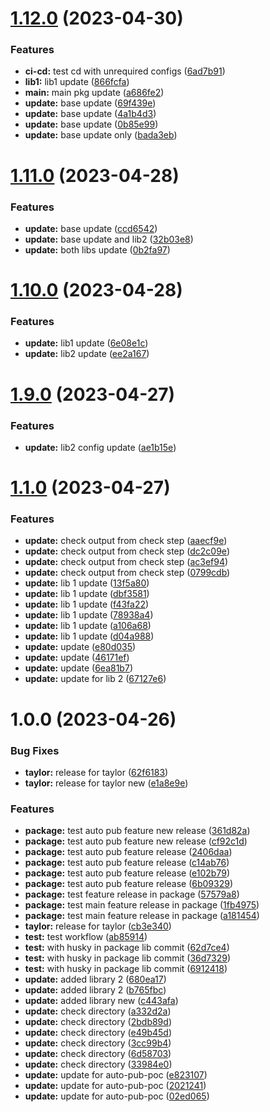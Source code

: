 # [1.12.0](https://github.com/habibadeku-cpi/mono-auto-pub-ver-poc/compare/libv2_1.11.0...libv2_1.12.0) (2023-04-30)


### Features

* **ci-cd:** test cd with unrequired configs ([6ad7b91](https://github.com/habibadeku-cpi/mono-auto-pub-ver-poc/commit/6ad7b9152bf4866873d037cb63d6659591724cf2))
* **lib1:** lib1 update ([866fcfa](https://github.com/habibadeku-cpi/mono-auto-pub-ver-poc/commit/866fcfa2f2bff74e043b35e557fff02dc3feb3bf))
* **main:** main pkg update ([a686fe2](https://github.com/habibadeku-cpi/mono-auto-pub-ver-poc/commit/a686fe27b290d941645a4dff299ace9749d21fab))
* **update:** base update ([69f439e](https://github.com/habibadeku-cpi/mono-auto-pub-ver-poc/commit/69f439eba61cf634d50d1487c92091879e22148f))
* **update:** base update ([4a1b4d3](https://github.com/habibadeku-cpi/mono-auto-pub-ver-poc/commit/4a1b4d3a93bd2e69eb53afe3bf1df49368598c06))
* **update:** base update ([0b85e99](https://github.com/habibadeku-cpi/mono-auto-pub-ver-poc/commit/0b85e99306fd7f4fc8fb9a40974d849bea4d3cae))
* **update:** base update only ([bada3eb](https://github.com/habibadeku-cpi/mono-auto-pub-ver-poc/commit/bada3eb071bb9019a6d9b906a4f9e20f57fcb5c6))

# [1.11.0](https://github.com/habibadeku-cpi/mono-auto-pub-ver-poc/compare/libv2_1.10.0...libv2_1.11.0) (2023-04-28)


### Features

* **update:** base update ([ccd6542](https://github.com/habibadeku-cpi/mono-auto-pub-ver-poc/commit/ccd65420215898681221a5713890f9f485488611))
* **update:** base update and lib2 ([32b03e8](https://github.com/habibadeku-cpi/mono-auto-pub-ver-poc/commit/32b03e8ed92b9ad4f2729cef1e91acae40dc20e9))
* **update:** both libs update ([0b2fa97](https://github.com/habibadeku-cpi/mono-auto-pub-ver-poc/commit/0b2fa97b557962f8b6572cbb119986a45d314af2))

# [1.10.0](https://github.com/habibadeku-cpi/mono-auto-pub-ver-poc/compare/libv2_1.9.0...libv2_1.10.0) (2023-04-28)


### Features

* **update:** lib1 update ([6e08e1c](https://github.com/habibadeku-cpi/mono-auto-pub-ver-poc/commit/6e08e1c3790a405a0ff87153bf85526e0eb2cacf))
* **update:** lib2 update ([ee2a167](https://github.com/habibadeku-cpi/mono-auto-pub-ver-poc/commit/ee2a16799d297594f553786c498b6a23e0771846))

# [1.9.0](https://github.com/habibadeku-cpi/mono-auto-pub-ver-poc/compare/libv2_1.8.0...libv2_1.9.0) (2023-04-27)


### Features

* **update:** lib2 config update ([ae1b15e](https://github.com/habibadeku-cpi/mono-auto-pub-ver-poc/commit/ae1b15ee7161d1cb33f5ced66bc52264011f34a0))

# [1.1.0](https://github.com/habibadeku-cpi/mono-auto-pub-ver-poc/compare/libv2_1.0.0...libv2_1.1.0) (2023-04-27)


### Features

* **update:** check output from check step ([aaecf9e](https://github.com/habibadeku-cpi/mono-auto-pub-ver-poc/commit/aaecf9ef76582b3d6382c9bc7221aba7d7acc54c))
* **update:** check output from check step ([dc2c09e](https://github.com/habibadeku-cpi/mono-auto-pub-ver-poc/commit/dc2c09e9be9ea5c2f083ca5aba4139eda939c402))
* **update:** check output from check step ([ac3ef94](https://github.com/habibadeku-cpi/mono-auto-pub-ver-poc/commit/ac3ef94ab7463f084097ced5ec7a8611f8cb4a7d))
* **update:** check output from check step ([0799cdb](https://github.com/habibadeku-cpi/mono-auto-pub-ver-poc/commit/0799cdb306908d9e11ce466d44d4e88ff767817e))
* **update:** lib 1 update ([13f5a80](https://github.com/habibadeku-cpi/mono-auto-pub-ver-poc/commit/13f5a80abf8f08b9fb9cc3109a4c6ebbc9e006fd))
* **update:** lib 1 update ([dbf3581](https://github.com/habibadeku-cpi/mono-auto-pub-ver-poc/commit/dbf3581ce3e0382fb7a05c4d92725480d63ebe1c))
* **update:** lib 1 update ([f43fa22](https://github.com/habibadeku-cpi/mono-auto-pub-ver-poc/commit/f43fa223f2496c2e69a9a80d9fa89212f5c0365b))
* **update:** lib 1 update ([78938a4](https://github.com/habibadeku-cpi/mono-auto-pub-ver-poc/commit/78938a4b54422889e63469a602746ac40ea361c9))
* **update:** lib 1 update ([a106a68](https://github.com/habibadeku-cpi/mono-auto-pub-ver-poc/commit/a106a684d64f37c55f975ebbf01f374e68086535))
* **update:** lib 1 update ([d04a988](https://github.com/habibadeku-cpi/mono-auto-pub-ver-poc/commit/d04a988919a762992ec698bc92c4511a30459379))
* **update:** update ([e80d035](https://github.com/habibadeku-cpi/mono-auto-pub-ver-poc/commit/e80d0350c90393ab62eda8499c59fd2bf021d4c7))
* **update:** update ([46171ef](https://github.com/habibadeku-cpi/mono-auto-pub-ver-poc/commit/46171efaf5f8830eb610905b03a73fec75102357))
* **update:** update ([6ea81b7](https://github.com/habibadeku-cpi/mono-auto-pub-ver-poc/commit/6ea81b7cafaf1c34f92ab622a42ccd2f7fe6c0f5))
* **update:** update for lib 2 ([67127e6](https://github.com/habibadeku-cpi/mono-auto-pub-ver-poc/commit/67127e6c5b2fa7f4e3e6ad3aa988babf0c1aebf6))

# 1.0.0 (2023-04-26)


### Bug Fixes

* **taylor:** release for taylor ([62f6183](https://github.com/habibadeku-cpi/mono-auto-pub-ver-poc/commit/62f61834a663dce2db944399d5e40bbebe14a796))
* **taylor:** release for taylor new ([e1a8e9e](https://github.com/habibadeku-cpi/mono-auto-pub-ver-poc/commit/e1a8e9e6b2c0f6cccae9c629ccb41f1d55c14328))


### Features

* **package:** test auto pub feature new release ([361d82a](https://github.com/habibadeku-cpi/mono-auto-pub-ver-poc/commit/361d82a81b63d252b2310e5b031e03450c5318fb))
* **package:** test auto pub feature new release ([cf92c1d](https://github.com/habibadeku-cpi/mono-auto-pub-ver-poc/commit/cf92c1d5e40d6c07666862d26c30a9ade1e56d48))
* **package:** test auto pub feature release ([2406daa](https://github.com/habibadeku-cpi/mono-auto-pub-ver-poc/commit/2406daa4586b7de26b88ce872d4b4dc9a56588e6))
* **package:** test auto pub feature release ([c14ab76](https://github.com/habibadeku-cpi/mono-auto-pub-ver-poc/commit/c14ab76e8e17780cfc23c1297b2fe1d426859dac))
* **package:** test auto pub feature release ([e102b79](https://github.com/habibadeku-cpi/mono-auto-pub-ver-poc/commit/e102b7952a0d932502b9f7893b5baf01b1b10e90))
* **package:** test auto pub feature release ([6b09329](https://github.com/habibadeku-cpi/mono-auto-pub-ver-poc/commit/6b09329d25834ad9d45303ff8b67083212e63ce6))
* **package:** test feature release in package ([57579a8](https://github.com/habibadeku-cpi/mono-auto-pub-ver-poc/commit/57579a85ecd5739b6c1f4d92666a8d61b4226cee))
* **package:** test main feature release in package ([1fb4975](https://github.com/habibadeku-cpi/mono-auto-pub-ver-poc/commit/1fb49757960a1b779d38e993b36690a2f78cf80f))
* **package:** test main feature release in package ([a181454](https://github.com/habibadeku-cpi/mono-auto-pub-ver-poc/commit/a18145489826274e7ad96bdf626f842529531d53))
* **taylor:** release for taylor ([cb3e340](https://github.com/habibadeku-cpi/mono-auto-pub-ver-poc/commit/cb3e3404553f337813d2f0efde62e730ef957bad))
* **test:** test workflow ([ab85914](https://github.com/habibadeku-cpi/mono-auto-pub-ver-poc/commit/ab859142d38056a8ab8e263b0f3bc846fd9cc01d))
* **test:** with husky in package lib commit ([62d7ce4](https://github.com/habibadeku-cpi/mono-auto-pub-ver-poc/commit/62d7ce433d06a518a347c3c08aa5b958dad8ba6f))
* **test:** with husky in package lib commit ([36d7329](https://github.com/habibadeku-cpi/mono-auto-pub-ver-poc/commit/36d7329d0fc3eeca58dfd85f874c1ef14e821289))
* **test:** with husky in package lib commit ([6912418](https://github.com/habibadeku-cpi/mono-auto-pub-ver-poc/commit/691241833050f0f1c6d36322ac97bfdc593142f3))
* **update:** added library 2 ([680ea17](https://github.com/habibadeku-cpi/mono-auto-pub-ver-poc/commit/680ea17fdee7c451a4f9d4902ce01bb01371bd23))
* **update:** added library 2 ([b765fbc](https://github.com/habibadeku-cpi/mono-auto-pub-ver-poc/commit/b765fbcd846aad14519ed6457b25a3a01acbf2ac))
* **update:** added library new ([c443afa](https://github.com/habibadeku-cpi/mono-auto-pub-ver-poc/commit/c443afa69f72d83865b3af89a621b5105d4b367b))
* **update:** check directory ([a332d2a](https://github.com/habibadeku-cpi/mono-auto-pub-ver-poc/commit/a332d2a773753a20e986aa54b545f07fb79eaf84))
* **update:** check directory ([2bdb89d](https://github.com/habibadeku-cpi/mono-auto-pub-ver-poc/commit/2bdb89d9654861911f4f47007d396873d78e6560))
* **update:** check directory ([e49b45d](https://github.com/habibadeku-cpi/mono-auto-pub-ver-poc/commit/e49b45df7cc134b1fb3e5db56a25c0af6558eea4))
* **update:** check directory ([3cc99b4](https://github.com/habibadeku-cpi/mono-auto-pub-ver-poc/commit/3cc99b45ed73b3c94cf791a55ad74113f8f9951c))
* **update:** check directory ([6d58703](https://github.com/habibadeku-cpi/mono-auto-pub-ver-poc/commit/6d587034eb48258c9a22390801a68cc1f13905af))
* **update:** check directory ([33984e0](https://github.com/habibadeku-cpi/mono-auto-pub-ver-poc/commit/33984e0917c68a709ac91bde7c17c201992ff832))
* **update:** update for auto-pub-poc ([e823107](https://github.com/habibadeku-cpi/mono-auto-pub-ver-poc/commit/e8231075fc91f2eac9bafc852e295e7e99ed8972))
* **update:** update for auto-pub-poc ([2021241](https://github.com/habibadeku-cpi/mono-auto-pub-ver-poc/commit/20212413d83b1b44afa7b2a60e5c30140a6be1ed))
* **update:** update for auto-pub-poc ([02ed065](https://github.com/habibadeku-cpi/mono-auto-pub-ver-poc/commit/02ed0651e88934afa4c48b960eefaa831c69eefe))
